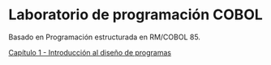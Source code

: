 # Laboratorio de programación COBOL

Basado en Programación estructurada en RM/COBOL 85.

[Capítulo 1 - Introducción al diseño de programas](01-intro-dis-programas.md)

